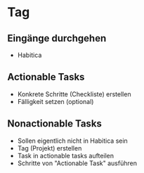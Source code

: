 # Tag

## Eingänge durchgehen

- Habitica

## Actionable Tasks
    
- Konkrete Schritte (Checkliste) erstellen
- Fälligkeit setzen (optional)
    
## Nonactionable Tasks
    
- Sollen eigentlich nicht in Habitica sein
- Tag (Projekt) erstellen
- Task in actionable tasks aufteilen
- Schritte von "Actionable Task" ausführen 